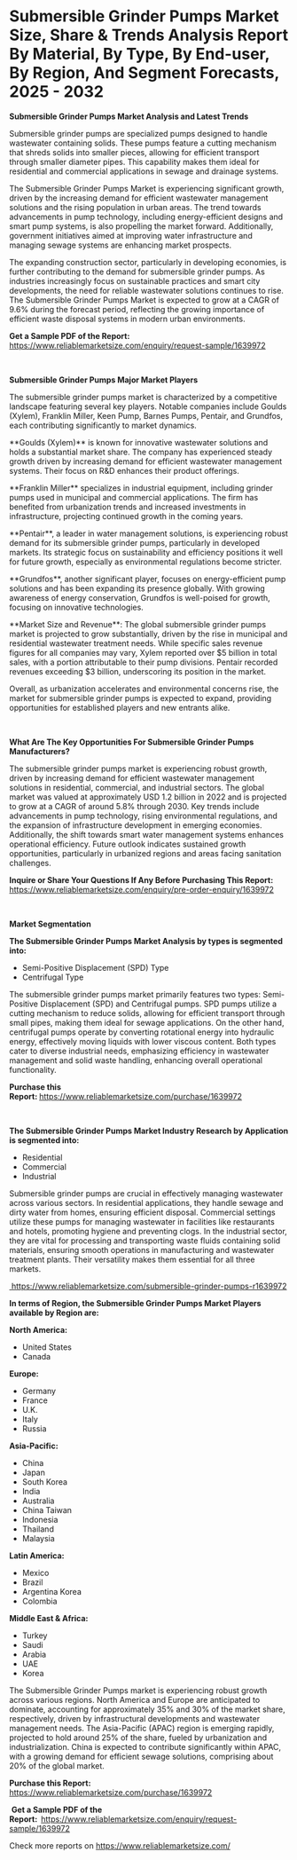 <p><h1>Submersible Grinder Pumps Market Size, Share & Trends Analysis Report By Material, By Type, By End-user, By Region, And Segment Forecasts, 2025 - 2032</h1></p><p><strong>Submersible Grinder Pumps Market Analysis and Latest Trends</strong></p>
<p><p>Submersible grinder pumps are specialized pumps designed to handle wastewater containing solids. These pumps feature a cutting mechanism that shreds solids into smaller pieces, allowing for efficient transport through smaller diameter pipes. This capability makes them ideal for residential and commercial applications in sewage and drainage systems.</p><p>The Submersible Grinder Pumps Market is experiencing significant growth, driven by the increasing demand for efficient wastewater management solutions and the rising population in urban areas. The trend towards advancements in pump technology, including energy-efficient designs and smart pump systems, is also propelling the market forward. Additionally, government initiatives aimed at improving water infrastructure and managing sewage systems are enhancing market prospects.</p><p>The expanding construction sector, particularly in developing economies, is further contributing to the demand for submersible grinder pumps. As industries increasingly focus on sustainable practices and smart city developments, the need for reliable wastewater solutions continues to rise. The Submersible Grinder Pumps Market is expected to grow at a CAGR of 9.6% during the forecast period, reflecting the growing importance of efficient waste disposal systems in modern urban environments.</p></p>
<p><strong>Get a Sample PDF of the Report:&nbsp;</strong> <a href="https://www.reliablemarketsize.com/enquiry/request-sample/1639972?utm_campaign=3564&utm_medium=2&utm_source=Github&utm_content=ia&utm_term=11042025&utm_id=submersible-grinder-pumps">https://www.reliablemarketsize.com/enquiry/request-sample/1639972</a></p>
<p>&nbsp;</p>
<p><strong>Submersible Grinder Pumps Major Market Players</strong></p>
<p><p>The submersible grinder pumps market is characterized by a competitive landscape featuring several key players. Notable companies include Goulds (Xylem), Franklin Miller, Keen Pump, Barnes Pumps, Pentair, and Grundfos, each contributing significantly to market dynamics.</p><p>**Goulds (Xylem)** is known for innovative wastewater solutions and holds a substantial market share. The company has experienced steady growth driven by increasing demand for efficient wastewater management systems. Their focus on R&D enhances their product offerings.</p><p>**Franklin Miller** specializes in industrial equipment, including grinder pumps used in municipal and commercial applications. The firm has benefited from urbanization trends and increased investments in infrastructure, projecting continued growth in the coming years.</p><p>**Pentair**, a leader in water management solutions, is experiencing robust demand for its submersible grinder pumps, particularly in developed markets. Its strategic focus on sustainability and efficiency positions it well for future growth, especially as environmental regulations become stricter.</p><p>**Grundfos**, another significant player, focuses on energy-efficient pump solutions and has been expanding its presence globally. With growing awareness of energy conservation, Grundfos is well-poised for growth, focusing on innovative technologies.</p><p>**Market Size and Revenue**: The global submersible grinder pumps market is projected to grow substantially, driven by the rise in municipal and residential wastewater treatment needs. While specific sales revenue figures for all companies may vary, Xylem reported over $5 billion in total sales, with a portion attributable to their pump divisions. Pentair recorded revenues exceeding $3 billion, underscoring its position in the market.</p><p>Overall, as urbanization accelerates and environmental concerns rise, the market for submersible grinder pumps is expected to expand, providing opportunities for established players and new entrants alike.</p></p>
<p>&nbsp;</p>
<p><strong>What Are The Key Opportunities For Submersible Grinder Pumps Manufacturers?</strong></p>
<p><p>The submersible grinder pumps market is experiencing robust growth, driven by increasing demand for efficient wastewater management solutions in residential, commercial, and industrial sectors. The global market was valued at approximately USD 1.2 billion in 2022 and is projected to grow at a CAGR of around 5.8% through 2030. Key trends include advancements in pump technology, rising environmental regulations, and the expansion of infrastructure development in emerging economies. Additionally, the shift towards smart water management systems enhances operational efficiency. Future outlook indicates sustained growth opportunities, particularly in urbanized regions and areas facing sanitation challenges.</p></p>
<p><strong>Inquire or Share Your Questions If Any Before Purchasing This Report:</strong> <a href="https://www.reliablemarketsize.com/enquiry/pre-order-enquiry/1639972?utm_campaign=3564&utm_medium=2&utm_source=Github&utm_content=ia&utm_term=11042025&utm_id=submersible-grinder-pumps">https://www.reliablemarketsize.com/enquiry/pre-order-enquiry/1639972</a></p>
<p>&nbsp;</p>
<p><strong>Market Segmentation</strong></p>
<p><strong>The Submersible Grinder Pumps Market Analysis by types is segmented into:</strong></p>
<p><ul><li>Semi-Positive Displacement (SPD) Type</li><li>Centrifugal Type</li></ul></p>
<p><p>The submersible grinder pumps market primarily features two types: Semi-Positive Displacement (SPD) and Centrifugal pumps. SPD pumps utilize a cutting mechanism to reduce solids, allowing for efficient transport through small pipes, making them ideal for sewage applications. On the other hand, centrifugal pumps operate by converting rotational energy into hydraulic energy, effectively moving liquids with lower viscous content. Both types cater to diverse industrial needs, emphasizing efficiency in wastewater management and solid waste handling, enhancing overall operational functionality.</p></p>
<p><strong>Purchase this Report:&nbsp;</strong><a href="https://www.reliablemarketsize.com/purchase/1639972?utm_campaign=3564&utm_medium=2&utm_source=Github&utm_content=ia&utm_term=11042025&utm_id=submersible-grinder-pumps">https://www.reliablemarketsize.com/purchase/1639972</a></p>
<p>&nbsp;</p>
<p><strong>The Submersible Grinder Pumps Market Industry Research by Application is segmented into:</strong></p>
<p><ul><li>Residential</li><li>Commercial</li><li>Industrial</li></ul></p>
<p><p>Submersible grinder pumps are crucial in effectively managing wastewater across various sectors. In residential applications, they handle sewage and dirty water from homes, ensuring efficient disposal. Commercial settings utilize these pumps for managing wastewater in facilities like restaurants and hotels, promoting hygiene and preventing clogs. In the industrial sector, they are vital for processing and transporting waste fluids containing solid materials, ensuring smooth operations in manufacturing and wastewater treatment plants. Their versatility makes them essential for all three markets.</p></p>
<p><a href="https://www.reliablemarketsize.com/submersible-grinder-pumps-r1639972?utm_campaign=3564&utm_medium=2&utm_source=Github&utm_content=ia&utm_term=11042025&utm_id=submersible-grinder-pumps">&nbsp;https://www.reliablemarketsize.com/submersible-grinder-pumps-r1639972</a></p>
<p><strong>In terms of Region, the Submersible Grinder Pumps Market Players available by Region are:</strong></p>
<p>
    <p> <strong> North America: </strong>
        <ul>
            <li>United States</li>
            <li>Canada</li>
        </ul>
        </p> 
    <p> <strong> Europe: </strong>
        <ul>
            <li>Germany</li>
            <li>France</li>
            <li>U.K.</li>
            <li>Italy</li>
            <li>Russia</li>
        </ul>
        </p> 
    <p> <strong> Asia-Pacific: </strong>
        <ul>
            <li>China</li>
            <li>Japan</li>
            <li>South Korea</li>
            <li>India</li>
            <li>Australia</li>
            <li>China Taiwan</li>
            <li>Indonesia</li>
            <li>Thailand</li>
            <li>Malaysia</li>
        </ul>
        </p> 
    <p> <strong> Latin America: </strong>
        <ul>
            <li>Mexico</li>
            <li>Brazil</li>
            <li>Argentina Korea</li>
            <li>Colombia</li>
        </ul>
        </p> 
    <p> <strong> Middle East & Africa: </strong>
        <ul>
            <li>Turkey</li>
            <li>Saudi</li>
            <li>Arabia</li>
            <li>UAE</li>
            <li>Korea</li>
        </ul>
    </p>
    </p>
<p><p>The Submersible Grinder Pumps market is experiencing robust growth across various regions. North America and Europe are anticipated to dominate, accounting for approximately 35% and 30% of the market share, respectively, driven by infrastructural developments and wastewater management needs. The Asia-Pacific (APAC) region is emerging rapidly, projected to hold around 25% of the share, fueled by urbanization and industrialization. China is expected to contribute significantly within APAC, with a growing demand for efficient sewage solutions, comprising about 20% of the global market.</p></p>
<p><strong>Purchase this Report: </strong><a href="https://www.reliablemarketsize.com/purchase/1639972?utm_campaign=3564&utm_medium=2&utm_source=Github&utm_content=ia&utm_term=11042025&utm_id=submersible-grinder-pumps">https://www.reliablemarketsize.com/purchase/1639972</a></p>
<p>&nbsp;<strong>Get a Sample PDF of the Report:&nbsp;&nbsp;</strong><a href="https://www.reliablemarketsize.com/enquiry/request-sample/1639972?utm_campaign=3564&utm_medium=2&utm_source=Github&utm_content=ia&utm_term=11042025&utm_id=submersible-grinder-pumps">https://www.reliablemarketsize.com/enquiry/request-sample/1639972</a></p>
<p><strong></strong></p>
<p>Check more reports on <a href="https://www.reliablemarketsize.com/?utm_campaign=3564&utm_medium=2&utm_source=Github&utm_content=ia&utm_term=11042025&utm_id=submersible-grinder-pumps">https://www.reliablemarketsize.com/</a></p>